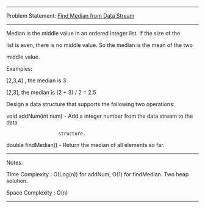******************************************************************************
Problem Statement: [Find Median from Data Stream](https://leetcode.com/problems/find-median-from-data-stream/#/description)
******************************************************************************
Median is the middle value in an ordered integer list. If the size of the

list is even, there is no middle value. So the median is the mean of the two

middle value.

Examples: 

[2,3,4] , the median is 3

[2,3], the median is (2 + 3) / 2 = 2.5 

Design a data structure that supports the following two operations: 

void addNum(int num) - Add a integer number from the data stream to the data

                       structure.

double findMedian() - Return the median of all elements so far.

******************************************************************************
Notes:

Time Complexity : O(Log(n)) for addNum, O(1) for findMedian.
                  Two heap solution.

Space Complexity : O(n)

******************************************************************************
